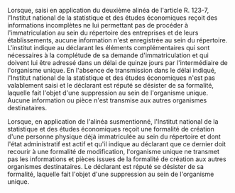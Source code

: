 Lorsque, saisi en application du deuxième alinéa de l'article R. 123-7, l'Institut national de la statistique et des études économiques reçoit des informations incomplètes ne lui permettant pas de procéder à l'immatriculation au sein du répertoire des entreprises et de leurs établissements, aucune information n'est enregistrée au sein du répertoire. L'institut indique au déclarant les éléments complémentaires qui sont nécessaires à la complétude de sa demande d'immatriculation et qui doivent lui être adressé dans un délai de quinze jours par l'intermédiaire de l'organisme unique. En l'absence de transmission dans le délai indiqué, l'Institut national de la statistique et des études économiques n'est pas valablement saisi et le déclarant est réputé se désister de sa formalité, laquelle fait l'objet d'une suppression au sein de l'organisme unique. Aucune information ou pièce n'est transmise aux autres organismes destinataires.  

  

Lorsque, en application de l'alinéa susmentionné, l'Institut national de la statistique et des études économiques reçoit une formalité de création d'une personne physique déjà immatriculée au sein du répertoire et dont l'état administratif est actif et qu'il indique au déclarant que ce dernier doit recourir à une formalité de modification, l'organisme unique ne transmet pas les informations et pièces issues de la formalité de création aux autres organismes destinataires. Le déclarant est réputé se désister de sa formalité, laquelle fait l'objet d'une suppression au sein de l'organisme unique.

